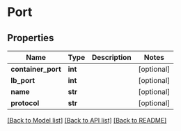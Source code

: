 # Port

## Properties
Name | Type | Description | Notes
------------ | ------------- | ------------- | -------------
**container_port** | **int** |  | [optional] 
**lb_port** | **int** |  | [optional] 
**name** | **str** |  | [optional] 
**protocol** | **str** |  | [optional] 

[[Back to Model list]](../README.md#documentation-for-models) [[Back to API list]](../README.md#documentation-for-api-endpoints) [[Back to README]](../README.md)


